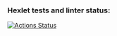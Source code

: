 ### Hexlet tests and linter status:
[![Actions Status](https://github.com/lokofan/rails-project-lvl2/workflows/hexlet-check/badge.svg)](https://github.com/lokofan/rails-project-lvl2/actions)
